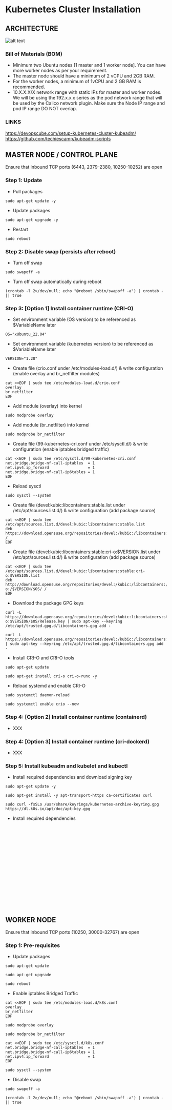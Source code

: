 # Kubernetes Cluster Installation

## ARCHITECTURE
![alt text](https://github.com/shawn-njj/k8s-cluster-installation/blob/main/kube.drawio.png?raw=true)

### Bill of Materials (BOM)
- Minimum two Ubuntu nodes [1 master and 1 worker node]. You can have more worker nodes as per your requirement.
- The master node should have a minimum of 2 vCPU and 2GB RAM.
- For the worker nodes, a minimum of 1vCPU and 2 GB RAM is recommended.
- 10.X.X.X/X network range with static IPs for master and worker nodes. We will be using the 192.x.x.x series as the pod network range that will be used by the Calico network plugin. Make sure the Node IP range and pod IP range DO NOT overlap.

### LINKS
https://devopscube.com/setup-kubernetes-cluster-kubeadm/
https://github.com/techiescamp/kubeadm-scripts


## MASTER NODE / CONTROL PLANE
Ensure that inbound TCP ports (6443, 2379-2380, 10250-10252) are open

### Step 1: Update

- Pull packages
```
sudo apt-get update -y
```

- Update packages
```
sudo apt-get upgrade -y
```

- Restart
```
sudo reboot
```


### Step 2: Disable swap (persists after reboot)

- Turn off swap
```
sudo swapoff -a
```

- Turn off swap automatically during reboot
```
(crontab -l 2>/dev/null; echo "@reboot /sbin/swapoff -a") | crontab - || true
```


### Step 3: [Option 1] Install container runtime (CRI-O)

- Set environment variable (OS version) to be referenced as $VariableName later
```
OS="xUbuntu_22.04"
```

- Set environment variable (kubernetes version) to be referenced as $VariableName later
```
VERSION="1.28"
```

- Create file (crio.conf under /etc/modules-load.d/) & write configuration (enable overlay and br_netfilter modules)
```
cat <<EOF | sudo tee /etc/modules-load.d/crio.conf
overlay
br_netfilter
EOF
```

- Add module (overlay) into kernel
```
sudo modprobe overlay
```

- Add module (br_netfilter) into kernel
```
sudo modprobe br_netfilter
```

- Create file (99-kubernetes-cri.conf under /etc/sysctl.d/) & write configuration (enable iptables bridged traffic)
```
cat <<EOF | sudo tee /etc/sysctl.d/99-kubernetes-cri.conf
net.bridge.bridge-nf-call-iptables  = 1
net.ipv4.ip_forward                 = 1
net.bridge.bridge-nf-call-ip6tables = 1
EOF
```

- Reload sysctl
```
sudo sysctl --system
```

- Create file (devel:kubic:libcontainers:stable.list under /etc/apt/sources.list.d/) & write configuration (add package source)
```
cat <<EOF | sudo tee /etc/apt/sources.list.d/devel:kubic:libcontainers:stable.list
deb https://download.opensuse.org/repositories/devel:/kubic:/libcontainers:/stable/$OS/ /
EOF
```

- Create file (devel:kubic:libcontainers:stable:cri-o:$VERSION.list under /etc/apt/sources.list.d/) & write configuration (add package source)
```
cat <<EOF | sudo tee /etc/apt/sources.list.d/devel:kubic:libcontainers:stable:cri-o:$VERSION.list
deb http://download.opensuse.org/repositories/devel:/kubic:/libcontainers:/stable:/cri-o:/$VERSION/$OS/ /
EOF
```

- Download the package GPG keys
```
curl -L https://download.opensuse.org/repositories/devel:kubic:libcontainers:stable:cri-o:$VERSION/$OS/Release.key | sudo apt-key --keyring /etc/apt/trusted.gpg.d/libcontainers.gpg add -
```
```
curl -L https://download.opensuse.org/repositories/devel:/kubic:/libcontainers:/stable/$OS/Release.key | sudo apt-key --keyring /etc/apt/trusted.gpg.d/libcontainers.gpg add -
```

- Install CRI-O and CRI-O tools
```
sudo apt-get update
```
```
sudo apt-get install cri-o cri-o-runc -y
```

- Reload systemd and enable CRI-O
```
sudo systemctl daemon-reload
```
```
sudo systemctl enable crio --now
```


### Step 4: [Option 2] Install container runtime (containerd)
- XXX


### Step 4: [Option 3] Install container runtime (cri-dockerd)
- XXX



### Step 5: Install kubeadm and kubelet and kubectl

- Install required dependencies and download signing key
```
sudo apt-get update -y
```
```
sudo apt-get install -y apt-transport-https ca-certificates curl
```
```
sudo curl -fsSLo /usr/share/keyrings/kubernetes-archive-keyring.gpg https://dl.k8s.io/apt/doc/apt-key.gpg
```

- Install required dependencies
```

```
```

```
```

```
```

```
```

```
```

```
```

```
```

```
```

```
```

```
```

```
```

```
```

```
```

```
```

```
```

```
```

```
```

```
```

```





## WORKER NODE
Ensure that inbound TCP ports (10250, 30000-32767) are open

### Step 1: Pre-requisites
- Update packages
```
sudo apt-get update
```
```
sudo apt-get upgrade
```
```
sudo reboot
```

- Enable iptables Bridged Traffic
```
cat <<EOF | sudo tee /etc/modules-load.d/k8s.conf
overlay
br_netfilter
EOF
```
```
sudo modprobe overlay
```
```
sudo modprobe br_netfilter
```
```
cat <<EOF | sudo tee /etc/sysctl.d/k8s.conf
net.bridge.bridge-nf-call-iptables  = 1
net.bridge.bridge-nf-call-ip6tables = 1
net.ipv4.ip_forward                 = 1
EOF
```
```
sudo sysctl --system
```

- Disable swap
```
sudo swapoff -a
```
```
(crontab -l 2>/dev/null; echo "@reboot /sbin/swapoff -a") | crontab - || true
```


